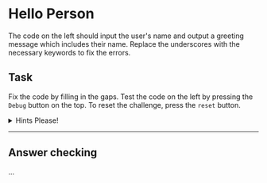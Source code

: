# Hello Person

The code on the left should input the user's name and output a greeting message which includes their name. Replace the underscores with the necessary keywords to fix the errors.


## Task

Fix the code by filling in the gaps. Test the code on the left by pressing the `Debug` button on the top. To reset the challenge, press the `reset` button.

<details>
<summary>Hints Please!</summary>
<br>
You are using the "Console.WriteLine" function, which comes from "Using System"
</details>

---

## Answer checking
...
